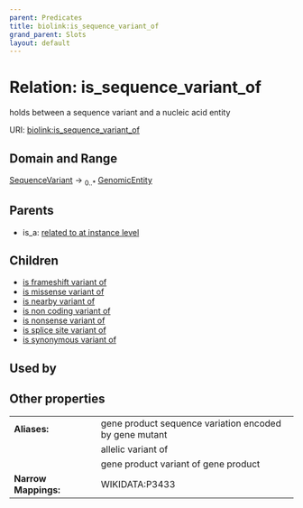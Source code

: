 ```yaml
---
parent: Predicates
title: biolink:is_sequence_variant_of
grand_parent: Slots
layout: default
---
```


# Relation: is_sequence_variant_of


holds between a sequence variant and a nucleic acid entity

URI: [biolink:is_sequence_variant_of](https://w3id.org/biolink/vocab/is_sequence_variant_of)

## Domain and Range

[SequenceVariant](SequenceVariant.md) ->  <sub>0..\*</sub> [GenomicEntity](GenomicEntity.md)

## Parents

 *  is_a: [related to at instance level](related_to_at_instance_level.md)

## Children

 *  [is frameshift variant of](is_frameshift_variant_of.md)
 *  [is missense variant of](is_missense_variant_of.md)
 *  [is nearby variant of](is_nearby_variant_of.md)
 *  [is non coding variant of](is_non_coding_variant_of.md)
 *  [is nonsense variant of](is_nonsense_variant_of.md)
 *  [is splice site variant of](is_splice_site_variant_of.md)
 *  [is synonymous variant of](is_synonymous_variant_of.md)

## Used by


## Other properties

|  |  |  |
| --- | --- | --- |
| **Aliases:** | | gene product sequence variation encoded by gene mutant |
|  | | allelic variant of |
|  | | gene product variant of gene product |
| **Narrow Mappings:** | | WIKIDATA:P3433 |

